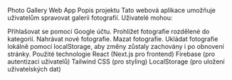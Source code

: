 Photo Gallery Web App
Popis projektu
Tato webová aplikace umožňuje uživatelům spravovat galerii fotografií. Uživatelé mohou:

Přihlašovat se pomocí Google účtu.
Prohlížet fotografie rozdělené do kategorií.
Nahrávat nové fotografie.
Mazat fotografie.
Ukládat fotografie lokálně pomocí localStorage, aby změny zůstaly zachovány i po obnovení stránky.
Použité technologie
React (Next.js pro frontend)
Firebase (pro autentizaci uživatelů)
Tailwind CSS (pro styling)
LocalStorage (pro uložení uživatelských dat)
